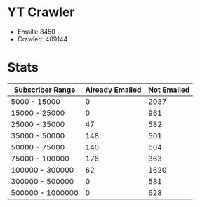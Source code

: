 # YT Crawler
- Emails: 8450
- Crawled: 409144

# Stats
| Subscriber Range  | Already Emailed | Not Emailed |
|-------|-------|-------|
| 5000 - 15000 | 0 | 2037 |
| 15000 - 25000 | 0 | 961 |
| 25000 - 35000 | 47 | 582 |
| 35000 - 50000 | 148 | 501 |
| 50000 - 75000 | 140 | 604 |
| 75000 - 100000 | 176 | 363 |
| 100000 - 300000 | 62 | 1620 |
| 300000 - 500000 | 0 | 581 |
| 500000 - 1000000 | 0 | 628 |
